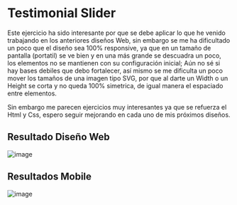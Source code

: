 # Testimonial Slider

Este ejercicio ha sido interesante por que se debe aplicar lo que he venido trabajando en los anteriores diseños Web, sin embargo se me ha dificultado un poco que el diseño sea 100% responsive, ya que en un tamaño de pantalla (portatil) se ve bien y en una más grande se descuadra un poco, los elementos no se mantienen con su configuración inicial; 
Aún no sé si hay bases debiles que debo fortalecer, así mismo se me dificulta un poco mover los tamaños de una imagen tipo SVG, por que al darte un Width o un Height se corta y no queda 
100% simetrica, de igual manera el espaciado entre elementos. 

Sin embargo me parecen ejercicios muy interesantes ya que se refuerza el Html y Css, espero seguir mejorando en cada uno de mis próximos diseños. 

## Resultado Diseño Web 
![image](https://user-images.githubusercontent.com/90514403/138899774-de6aa7af-699b-434a-9992-6388626f79ac.png)

## Resultados Mobile

![image](https://user-images.githubusercontent.com/90514403/138899937-fdba4c9c-7845-42df-880a-e5cf04f4168c.png)
